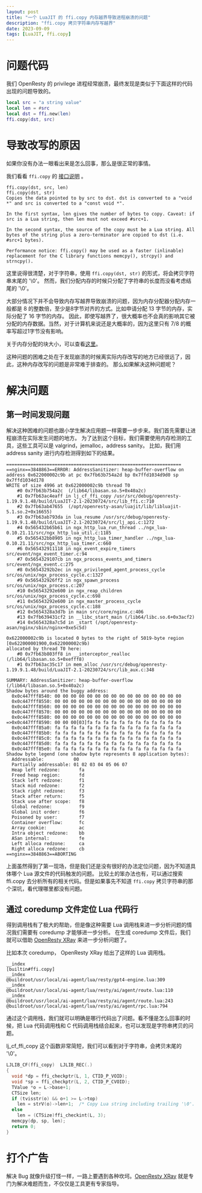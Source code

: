 ```yaml
---
layout: post
title: "一个 LuaJIT 的 ffi.copy 内存越界导致进程崩溃的问题"
description: "ffi.copy 拷贝字符串内存写越界"
date: 2023-09-09
tags: [LuaJIT, ffi.copy]
---
```


# 问题代码

我们 OpenResty 的 privilege 进程经常崩溃，最终发现是类似于下面这样的代码出现的问题导致的。

```lua
local src = "a string value"
local len = #src
local dst = ffi.new(len)
ffi.copy(dst, src)
```

# 导致改写的原因

如果你没有办法一眼看出来是怎么回事，那么是很正常的事情。

我们看看 `ffi.copy` 的 [接口说明](https://luajit.org/ext_ffi_api.html) 。

```text
ffi.copy(dst, src, len)
ffi.copy(dst, str)
Copies the data pointed to by src to dst. dst is converted to a "void *" and src is converted to a "const void *".

In the first syntax, len gives the number of bytes to copy. Caveat: if src is a Lua string, then len must not exceed #src+1.

In the second syntax, the source of the copy must be a Lua string. All bytes of the string plus a zero-terminator are copied to dst (i.e. #src+1 bytes).

Performance notice: ffi.copy() may be used as a faster (inlinable) replacement for the C library functions memcpy(), strcpy() and strncpy().
```

这里说得很清楚，对于字符串，使用 `ffi.copy(dst, str)` 的形式，将会拷贝字符串末尾的 '\0'。 然而，我们分配内存的时候只分配了字符串的长度而没看考虑结尾的 '\0'。

大部分情况下并不会导致内存写越界导致崩溃的问题，因为内存分配器分配内存一般都是 8 的整数倍，至少是8字节对齐的方式。比如申请分配 13 字节的内存，实际分配了 16 字节的内存。
因此，即使写越界了，很大概率也不会真的影响其它被分配的内存数据。当然，对于计算机来说还是大概率的，因为这里只有 7/8 的概率写超过1字节没有影响。

关于内存分配的块大小，可以查看[这里](https://github.com/bminor/glibc/blob/master/malloc/malloc.c#L1535)。

这种问题的困难之处在于发现崩溃的时候离实际内存改写的地方已经很远了，因此，这种内存改写的问题是非常难于排查的。
那么如果解决这种问题呢？

# 解决问题

## 第一时间发现问题

解决这种困难的问题也跟小学生解决应用题一样需要一步步来。我们首先需要让进程崩溃在实际发生问题的地方。
为了达到这个目标，我们需要使用内存检测的工具，这些工具可以是 valgrind，jemalloc，address sanity。
比如，我们用 address sanity 进行内存检测得到如下的结果。

```
=================================================================
==nginx==3848863==ERROR: AddressSanitizer: heap-buffer-overflow on address 0x622000002c9b at pc 0x7fb63b754a2d bp 0x7ffd1034d9d0 sp 0x7ffd1034d178
WRITE of size 4996 at 0x622000002c9b thread T0
    #0 0x7fb63b754a2c  (/lib64/libasan.so.5+0x40a2c)
    #1 0x7fb63ac4eaff in lj_cf_ffi_copy /usr/src/debug/openresty-1.19.9.1.48/build/LuaJIT-2.1-20230724/src/lib_ffi.c:710
    #2 0x7fb63ab47655  (/opt/openresty-asan/luajit/lib/libluajit-5.1.so.2+0x16655)
    #3 0x7fb63ab793da in lua_resume /usr/src/debug/openresty-1.19.9.1.48/build/LuaJIT-2.1-20230724/src/lj_api.c:1272
    #4 0x565432b65b61 in ngx_http_lua_run_thread ../ngx_lua-0.10.21.11/src/ngx_http_lua_util.c:1185
    #5 0x565432bb8905 in ngx_http_lua_timer_handler ../ngx_lua-0.10.21.11/src/ngx_http_lua_timer.c:660
    #6 0x565432911118 in ngx_event_expire_timers src/event/ngx_event_timer.c:94
    #7 0x5654329107cb in ngx_process_events_and_timers src/event/ngx_event.c:275
    #8 0x56543292b2ec in ngx_privileged_agent_process_cycle src/os/unix/ngx_process_cycle.c:1327
    #9 0x565432926ff2 in ngx_spawn_process src/os/unix/ngx_process.c:207
    #10 0x56543292e600 in ngx_reap_children src/os/unix/ngx_process_cycle.c:698
    #11 0x56543292e600 in ngx_master_process_cycle src/os/unix/ngx_process_cycle.c:188
    #12 0x5654328a3d7b in main src/core/nginx.c:406
    #13 0x7fb639431cf2 in __libc_start_main (/lib64/libc.so.6+0x3acf2)
    #14 0x5654328a7c5d in _start (/opt/openresty-asan/nginx/sbin/nginx+0xe5c5d)

0x622000002c9b is located 0 bytes to the right of 5019-byte region [0x622000001900,0x622000002c9b)
allocated by thread T0 here:
    #0 0x7fb63b803ff8 in __interceptor_realloc (/lib64/libasan.so.5+0xefff8)
    #1 0x7fb63ac35c17 in mem_alloc /usr/src/debug/openresty-1.19.9.1.48/build/LuaJIT-2.1-20230724/src/lib_aux.c:348

SUMMARY: AddressSanitizer: heap-buffer-overflow (/lib64/libasan.so.5+0x40a2c) 
Shadow bytes around the buggy address:
  0x0c447fff8540: 00 00 00 00 00 00 00 00 00 00 00 00 00 00 00 00
  0x0c447fff8550: 00 00 00 00 00 00 00 00 00 00 00 00 00 00 00 00
  0x0c447fff8560: 00 00 00 00 00 00 00 00 00 00 00 00 00 00 00 00
  0x0c447fff8570: 00 00 00 00 00 00 00 00 00 00 00 00 00 00 00 00
  0x0c447fff8580: 00 00 00 00 00 00 00 00 00 00 00 00 00 00 00 00
=>0x0c447fff8590: 00 00 00[03]fa fa fa fa fa fa fa fa fa fa fa fa
  0x0c447fff85a0: fa fa fa fa fa fa fa fa fa fa fa fa fa fa fa fa
  0x0c447fff85b0: fa fa fa fa fa fa fa fa fa fa fa fa fa fa fa fa
  0x0c447fff85c0: fa fa fa fa fa fa fa fa fa fa fa fa fa fa fa fa
  0x0c447fff85d0: fa fa fa fa fa fa fa fa fa fa fa fa fa fa fa fa
  0x0c447fff85e0: fa fa fa fa fa fa fa fa fa fa fa fa fa fa fa fa
Shadow byte legend (one shadow byte represents 8 application bytes):
  Addressable:           00
  Partially addressable: 01 02 03 04 05 06 07 
  Heap left redzone:       fa
  Freed heap region:       fd
  Stack left redzone:      f1
  Stack mid redzone:       f2
  Stack right redzone:     f3
  Stack after return:      f5
  Stack use after scope:   f8
  Global redzone:          f9
  Global init order:       f6
  Poisoned by user:        f7
  Container overflow:      fc
  Array cookie:            ac
  Intra object redzone:    bb
  ASan internal:           fe
  Left alloca redzone:     ca
  Right alloca redzone:    cb
==nginx==3848863==ABORTING
```

上面虽然得到了第一现场，但是我们还是没有很好的办法定位问题，因为不知道具体哪个 Lua 源文件的代码触发的问题。
比较土的笨办法也有，可以通过搜索 ffi.copy 去分析所有的相关代码。但是如果事先不知道 `ffi.copy` 拷贝字符串的那个深坑，看代理哪里都没有问题。

## 通过 coredump 文件定位 Lua 代码行

得到调用栈有了极大的帮助，但是像这种需要 Lua 调用栈来进一步分析问题的情况我们需要有 coredump 才能够进一步分析。
在生成 coredump 文件后，我们就可以借助 [OpenResty XRay](https://xray.openresty.com) 来进一步分析问题了。

比如本次 coredump， OpenResty XRay 给出了这样的 Lua 调用栈。

```shell
__index
[builtin#ffi.copy]
__index
@buildroot/usr/local/ai-agent/lua/resty/gpt4-engine.lua:309
__index
@buildroot/usr/local/ai-agent/lua/resty/ai/agent/route.lua:110
__index
@buildroot/usr/local/ai-agent/lua/resty/ai/agent/route.lua:243
@buildroot/usr/local/ai-agent/lua/resty/ai/agent/rpc.lua:794
```

通过这个调用栈，我们就可以明确是哪行代码出了问题。看不懂是怎么回事的时候，把 Lua 代码调用栈和 C 代码调用栈结合起来，也可以发现是字符串拷贝的问题。

lj_cf_ffi_copy 这个函数非常简短，我们可以看到对于字符串，会拷贝末尾的 '\0'。

```C
LJLIB_CF(ffi_copy)	LJLIB_REC(.)
{
  void *dp = ffi_checkptr(L, 1, CTID_P_VOID);
  void *sp = ffi_checkptr(L, 2, CTID_P_CVOID);
  TValue *o = L->base+1;
  CTSize len;
  if (tvisstr(o) && o+1 >= L->top)
    len = strV(o)->len+1;  /* Copy Lua string including trailing '\0'. */
  else
    len = (CTSize)ffi_checkint(L, 3);
  memcpy(dp, sp, len);
  return 0;
}
```

# 打个广告

解决 Bug 就像升级打怪一样，一路上要遇到各种坎坷。[OpenResty XRay](https://xray.openresty.com.cn) 就是专门为解决难题而生，不仅仅是工具更有专家指导。

